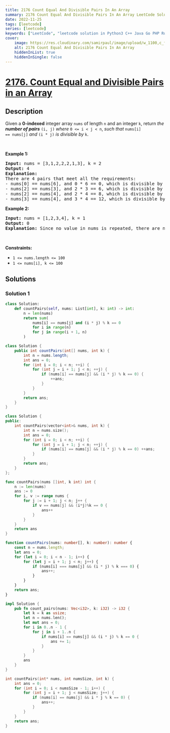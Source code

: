 ```yaml
---
title: 2176 Count Equal And Divisible Pairs In An Array
summary: 2176 Count Equal And Divisible Pairs In An Array LeetCode Solution Explained
date: 2022-11-25
tags: [leetcode]
series: [leetcode]
keywords: ["LeetCode", "leetcode solution in Python3 C++ Java Go PHP Ruby Swift TypeScript Rust C# JavaScript C", "2176 Count Equal And Divisible Pairs In An Array LeetCode Solution Explained in all languages"]
cover:
    image: https://res.cloudinary.com/samirpaul/image/upload/w_1100,c_fit,co_rgb:FFFFFF,l_text:Arial_75_bold:2176 Count Equal And Divisible Pairs In An Array - Solution Explained/problem-solving.webp
    alt: 2176 Count Equal And Divisible Pairs In An Array
    hiddenInList: true
    hiddenInSingle: false
---
```



# [2176. Count Equal and Divisible Pairs in an Array](https://leetcode.com/problems/count-equal-and-divisible-pairs-in-an-array)


## Description

Given a <strong>0-indexed</strong> integer array <code>nums</code> of length <code>n</code> and an integer <code>k</code>, return <em>the <strong>number of pairs</strong></em> <code>(i, j)</code> <em>where</em> <code>0 &lt;= i &lt; j &lt; n</code>, <em>such that</em> <code>nums[i] == nums[j]</code> <em>and</em> <code>(i \* j)</code> <em>is divisible by</em> <code>k</code>.

<p>&nbsp;</p>
<p><strong class="example">Example 1:</strong></p>

<pre>
<strong>Input:</strong> nums = [3,1,2,2,2,1,3], k = 2
<strong>Output:</strong> 4
<strong>Explanation:</strong>
There are 4 pairs that meet all the requirements:
- nums[0] == nums[6], and 0 * 6 == 0, which is divisible by 2.
- nums[2] == nums[3], and 2 * 3 == 6, which is divisible by 2.
- nums[2] == nums[4], and 2 * 4 == 8, which is divisible by 2.
- nums[3] == nums[4], and 3 * 4 == 12, which is divisible by 2.
</pre>

<p><strong class="example">Example 2:</strong></p>

<pre>
<strong>Input:</strong> nums = [1,2,3,4], k = 1
<strong>Output:</strong> 0
<strong>Explanation:</strong> Since no value in nums is repeated, there are no pairs (i,j) that meet all the requirements.
</pre>

<p>&nbsp;</p>
<p><strong>Constraints:</strong></p>

<ul>
	<li><code>1 &lt;= nums.length &lt;= 100</code></li>
	<li><code>1 &lt;= nums[i], k &lt;= 100</code></li>
</ul>

## Solutions

### Solution 1

<!-- tabs:start -->

```python
class Solution:
    def countPairs(self, nums: List[int], k: int) -> int:
        n = len(nums)
        return sum(
            nums[i] == nums[j] and (i * j) % k == 0
            for i in range(n)
            for j in range(i + 1, n)
        )
```

```java
class Solution {
    public int countPairs(int[] nums, int k) {
        int n = nums.length;
        int ans = 0;
        for (int i = 0; i < n; ++i) {
            for (int j = i + 1; j < n; ++j) {
                if (nums[i] == nums[j] && (i * j) % k == 0) {
                    ++ans;
                }
            }
        }
        return ans;
    }
}
```

```cpp
class Solution {
public:
    int countPairs(vector<int>& nums, int k) {
        int n = nums.size();
        int ans = 0;
        for (int i = 0; i < n; ++i) {
            for (int j = i + 1; j < n; ++j) {
                if (nums[i] == nums[j] && (i * j) % k == 0) ++ans;
            }
        }
        return ans;
    }
};
```

```go
func countPairs(nums []int, k int) int {
	n := len(nums)
	ans := 0
	for i, v := range nums {
		for j := i + 1; j < n; j++ {
			if v == nums[j] && (i*j)%k == 0 {
				ans++
			}
		}
	}
	return ans
}
```

```ts
function countPairs(nums: number[], k: number): number {
    const n = nums.length;
    let ans = 0;
    for (let i = 0; i < n - 1; i++) {
        for (let j = i + 1; j < n; j++) {
            if (nums[i] === nums[j] && (i * j) % k === 0) {
                ans++;
            }
        }
    }
    return ans;
}
```

```rust
impl Solution {
    pub fn count_pairs(nums: Vec<i32>, k: i32) -> i32 {
        let k = k as usize;
        let n = nums.len();
        let mut ans = 0;
        for i in 0..n - 1 {
            for j in i + 1..n {
                if nums[i] == nums[j] && (i * j) % k == 0 {
                    ans += 1;
                }
            }
        }
        ans
    }
}
```

```c
int countPairs(int* nums, int numsSize, int k) {
    int ans = 0;
    for (int i = 0; i < numsSize - 1; i++) {
        for (int j = i + 1; j < numsSize; j++) {
            if (nums[i] == nums[j] && i * j % k == 0) {
                ans++;
            }
        }
    }
    return ans;
}
```

<!-- tabs:end -->

<!-- end -->
